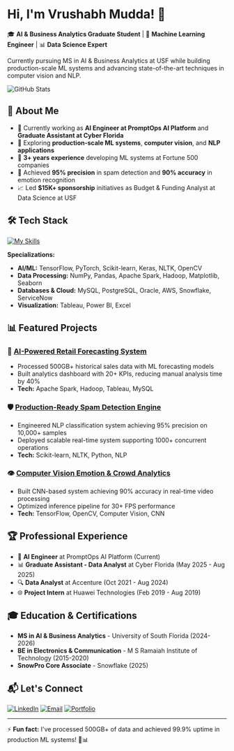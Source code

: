 # Hi, I'm Vrushabh Mudda! 👋

🎓 **AI & Business Analytics Graduate Student** | 🤖 **Machine Learning Engineer** | 📊 **Data Science Expert**

Currently pursuing MS in AI & Business Analytics at USF while building production-scale ML systems and advancing state-of-the-art techniques in computer vision and NLP.

![GitHub Stats](https://github-readme-stats.vercel.app/api?username=vrushabhmudda&theme=vue-dark&show_icons=true&hide_border=true&count_private=true)

## 🚀 About Me

- 🔭 Currently working as **AI Engineer at PromptOps AI Platform** and **Graduate Assistant at Cyber Florida**
- 🌱 Exploring **production-scale ML systems**, **computer vision**, and **NLP applications**
- 💪 **3+ years experience** developing ML systems at Fortune 500 companies
- 🎯 Achieved **95% precision** in spam detection and **90% accuracy** in emotion recognition
- 📈 Led **$15K+ sponsorship** initiatives as Budget & Funding Analyst at Data Science at USF

## 🛠️ Tech Stack

[![My Skills](https://skillicons.dev/icons?i=python,pytorch,tensorflow,opencv,sklearn,r,javascript,java,c,matlab,mysql,postgres,aws,tableau)](https://skillicons.dev)

**Specializations:**
- **AI/ML:** TensorFlow, PyTorch, Scikit-learn, Keras, NLTK, OpenCV
- **Data Processing:** NumPy, Pandas, Apache Spark, Hadoop, Matplotlib, Seaborn
- **Databases & Cloud:** MySQL, PostgreSQL, Oracle, AWS, Snowflake, ServiceNow
- **Visualization:** Tableau, Power BI, Excel

## 📊 Featured Projects

### 🤖 [AI-Powered Retail Forecasting System](link-to-repo)
- Processed 500GB+ historical sales data with ML forecasting models
- Built analytics dashboard with 20+ KPIs, reducing manual analysis time by 40%
- **Tech:** Apache Spark, Hadoop, Tableau, MySQL

### 🛡️ [Production-Ready Spam Detection Engine](link-to-repo)  
- Engineered NLP classification system achieving 95% precision on 10,000+ samples
- Deployed scalable real-time system supporting 1000+ concurrent operations
- **Tech:** Scikit-learn, NLTK, Python, NLP

### 👁️ [Computer Vision Emotion & Crowd Analytics](link-to-repo)
- Built CNN-based system achieving 90% accuracy in real-time video processing
- Optimized inference pipeline for 30+ FPS performance
- **Tech:** TensorFlow, OpenCV, Computer Vision, CNN

## 🏆 Professional Experience

- 💼 **AI Engineer** at PromptOps AI Platform (Current)
- 📊 **Graduate Assistant - Data Analyst** at Cyber Florida (May 2025 - Aug 2025)
- 🔍 **Data Analyst** at Accenture (Oct 2021 - Aug 2024)
- 🌐 **Project Intern** at Huawei Technologies (Feb 2019 - Aug 2019)

## 🎓 Education & Certifications

- **MS in AI & Business Analytics** - University of South Florida (2024-2026)
- **BE in Electronics & Communication** - M S Ramaiah Institute of Technology (2015-2020)
- **SnowPro Core Associate** - Snowflake (2025)

## 📬 Let's Connect

[![LinkedIn](https://img.shields.io/badge/LinkedIn-0077B5?style=for-the-badge&logo=linkedin&logoColor=white)](https://www.linkedin.com/in/vrushabh-mudda-6940131b6/)
[![Email](https://img.shields.io/badge/Email-D14836?style=for-the-badge&logo=gmail&logoColor=white)](mailto:vmudda@usf.edu)
[![Portfolio](https://img.shields.io/badge/Portfolio-000000?style=for-the-badge&logo=github&logoColor=white)](https://vrushabhmudda.github.io/portfolio-vmudda)

---
⚡ **Fun fact:** I've processed 500GB+ of data and achieved 99.9% uptime in production ML systems! 🚀📊
